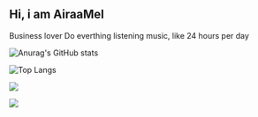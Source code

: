 ## Hi, i am AiraaMel 


Business lover
Do everthing listening music, like 24 hours per day

![Anurag's GitHub stats](https://github-readme-stats.vercel.app/api?username=AiraaMel&theme=rose)

![Top Langs](https://github-readme-stats.vercel.app/api/top-langs/?username=AiraaMel&layout=compact&theme=rose)

 <a href="https://instagram.com/airaaxm" target="_blank"><img src="https://img.shields.io/badge/-Instagram-%23E4405F?style=for-the-badge&logo=instagram&logoColor=white" target="_blank"></a>

<a href="https://inteli-college.slack.com/team/U085DUGKQKZhttps" target="_blank"><img src="https://img.shields.io/badge/Slack-4A154B?style=for-the-badge&logo=slack&logoColor=white" target="_blank"></a>
